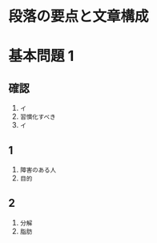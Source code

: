 段落の要点と文章構成
===
# 基本問題 1
## 確認
1. `イ`
1. `習慣化すべき`
1. `イ`
## 1
1. `障害のある人`
1. `目的`
## 2
1. `分解`
1. `脂肪`

